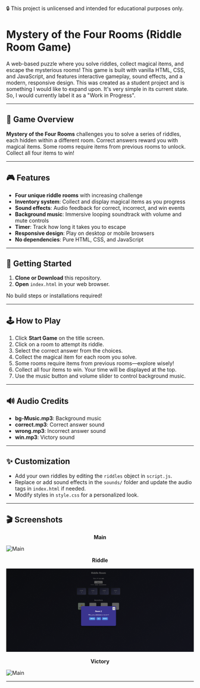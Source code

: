 🔒 This project is unlicensed and intended for educational purposes only.

# Mystery of the Four Rooms (Riddle Room Game)

A web-based puzzle where you solve riddles, collect magical items, and escape the mysterious rooms! This game is built with vanilla HTML, CSS, and JavaScript, and features interactive gameplay, sound effects, and a modern, responsive design. This was created as a student project and is something I would like to expand upon. It's very simple in its current state. So, I would currently label it as a "Work in Progress".

---

## 🧩 Game Overview

**Mystery of the Four Rooms** challenges you to solve a series of riddles, each hidden within a different room. Correct answers reward you with magical items. Some rooms require items from previous rooms to unlock. Collect all four items to win!

---

## 🎮 Features

- **Four unique riddle rooms** with increasing challenge
- **Inventory system**: Collect and display magical items as you progress
- **Sound effects**: Audio feedback for correct, incorrect, and win events
- **Background music**: Immersive looping soundtrack with volume and mute controls
- **Timer**: Track how long it takes you to escape
- **Responsive design**: Play on desktop or mobile browsers
- **No dependencies**: Pure HTML, CSS, and JavaScript

---

## 🚀 Getting Started

1. **Clone or Download** this repository.
2. **Open** `index.html` in your web browser.

No build steps or installations required!

---

## 🕹️ How to Play

1. Click **Start Game** on the title screen.
2. Click on a room to attempt its riddle.
3. Select the correct answer from the choices.
4. Collect the magical item for each room you solve.
5. Some rooms require items from previous rooms—explore wisely!
6. Collect all four items to win. Your time will be displayed at the top.
7. Use the music button and volume slider to control background music.

---

## 🔊 Audio Credits

- **bg-Music.mp3**: Background music
- **correct.mp3**: Correct answer sound
- **wrong.mp3**: Incorrect answer sound
- **win.mp3**: Victory sound

---

## ✨ Customization

- Add your own riddles by editing the `riddles` object in `script.js`.
- Replace or add sound effects in the `sounds/` folder and update the audio tags in `index.html` if needed.
- Modify styles in `style.css` for a personalized look.

---

## 🎬 Screenshots

<p align="center"><strong>Main</strong></p>

![Main](screenshots/main.png)

<p align="center"><strong>Riddle</strong></p>

![Main](screenshots/riddle.png)

<p align="center"><strong>Victory</strong></p>

![Main](screenshots/victory.png)

--- 
